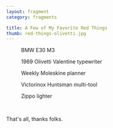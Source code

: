 ```yaml
---
layout: fragment
category: fragments

title: A Few of My Favorite Red Things
thumb: red-things-olivetti.jpg
---
```


<figure>
	<img src="../img/fragments/red-things-bmw-e30.jpg" alt="">
	<figcaption>BMW E30 M3</figcaption>
</figure>

<figure>
	<img src="../img/fragments/red-things-olivetti.jpg" alt="">
	<figcaption>1969 Olivetti Valentine typewriter</figcaption>
</figure>

<figure>
	<img src="../img/fragments/red-things-moleskine-planner.jpg" alt="">
	<figcaption>Weekly Moleskine planner</figcaption>
</figure>

<figure>
	<img src="../img/fragments/red-things-swiss-army-knife.jpg" alt="">
	<figcaption>Victorinox Huntsman multi-tool</figcaption>
</figure>

<figure>
	<img src="../img/fragments/red-things-zippo.jpg" alt="">
	<figcaption>Zippo lighter</figcaption>
</figure>

<br>

That's all, thanks folks.